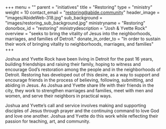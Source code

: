 +++
menu = ""
parent = "initiatives"
title = "Restoring"
type = "ministry"
weight = 10
contact_email = "restoring@abide.community"
header_image = "images/AbideWeb-318.jpg"
sub_background = "images/restoring_sub_background.jpg"
ministryname = "Restoring"
donorbox_id = "restoring"
ministrydescription = "Josh & Yvette Rock"
overview = "seeks to bring the vitality of Jesus into the neighborhoods, marriages, and families of Detroit."
donate_in_order_to = "In order to sustain their work of bringing vitality to neighborhoods, marriages, and families"
+++

Joshua and Yvette Rock have been living in Detroit for the past 16 years, building friendships and raising their family, hoping to witness and encourage God’s restoration among the people and in the neighborhoods of Detroit. Restoring has developed out of this desire, as a way to support and encourage friends in the process of believing, following, submitting, and abiding in Jesus. As Joshua and Yvette share life with their friends in the city, they work to strengthen marriages and families, meet with men and women, and serve their neighbors in practical ways.

Joshua and Yvette’s call and service involves making and supporting disciples of Jesus through prayer and the continuing command to love God and love one another. Joshua and Yvette do this work while reflecting their passion for teaching, art, and community.